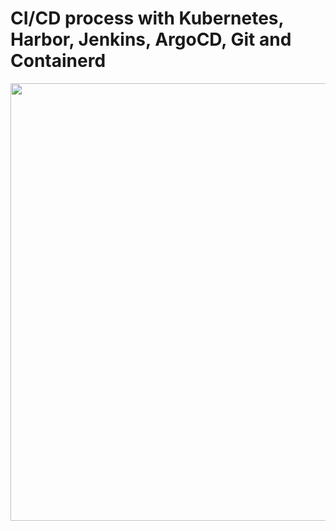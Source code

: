 # CI/CD process with Kubernetes, Harbor, Jenkins, ArgoCD, Git and Containerd


<img src="[https://github.com/Josemyr1993/jenkins_argo_cd_harbor_docker_kubernetes/main/CI_CD.gif)" heigh="500" width="700">
